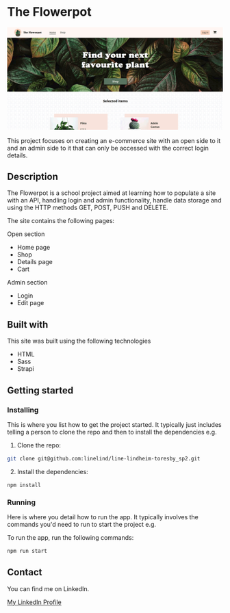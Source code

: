 # The Flowerpot

<img src="/assets/images/portfolio_flowerpot.png" alt="Screenshot from The Flowerpot" title="Screenshot from The Flowerpot">

This project focuses on creating an e-commerce site with an open side to it and an admin side to it that can only be accessed with the correct login details.

## Description

The Flowerpot is a school project aimed at learning how to populate a site with an API, handling login and admin functionality, handle data storage and using the HTTP methods GET, POST, PUSH and DELETE.

The site contains the following pages:

Open section

- Home page
- Shop
- Details page
- Cart

Admin section

- Login
- Edit page

## Built with

This site was built using the following technologies

- HTML
- Sass
- Strapi

## Getting started

### Installing

This is where you list how to get the project started. It typically just includes telling a person to clone the repo and then to install the dependencies e.g.

1. Clone the repo:

```bash
git clone git@github.com:linelind/line-lindheim-toresby_sp2.git
```

2. Install the dependencies:

```
npm install
```

### Running

Here is where you detail how to run the app. It typically involves the commands you'd need to run to start the project e.g.

To run the app, run the following commands:

```bash
npm run start
```

## Contact

You can find me on LinkedIn.

[My LinkedIn Profile](https://www.linkedin.com/in/line-lindheim-t%C3%B8resby-6667a812b/)
